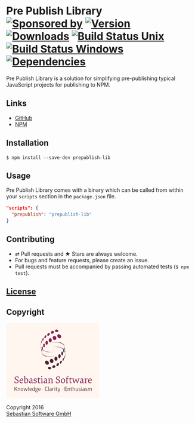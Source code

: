 # Pre Publish Library <br/>[![Sponsored by][sponsor-img]][sponsor] [![Version][npm-version-img]][npm] [![Downloads][npm-downloads-img]][npm] [![Build Status Unix][travis-img]][travis] [![Build Status Windows][appveyor-img]][appveyor] [![Dependencies][deps-img]][deps]

Pre Publish Library is a solution for simplifying pre-publishing typical JavaScript projects for publishing to NPM.

[sponsor-img]: https://img.shields.io/badge/Sponsored%20by-Sebastian%20Software-692446.svg
[sponsor]: https://www.sebastian-software.de
[deps]: https://david-dm.org/sebastian-software/prepublish-lib
[deps-img]: https://david-dm.org/sebastian-software/prepublish-lib.svg
[npm]: https://www.npmjs.com/package/prepublish-lib
[npm-downloads-img]: https://img.shields.io/npm/dm/prepublish-lib.svg
[npm-version-img]: https://img.shields.io/npm/v/prepublish-lib.svg
[travis-img]: https://img.shields.io/travis/sebastian-software/prepublish-lib/master.svg?branch=master&label=unix%20build
[appveyor-img]: https://img.shields.io/appveyor/ci/swernerx/prepublish-lib/master.svg?label=windows%20build
[travis]: https://travis-ci.org/sebastian-software/prepublish-lib
[appveyor]: https://ci.appveyor.com/project/swernerx/prepublish-lib/branch/master


## Links

- [GitHub](https://github.com/sebastian-software/prepublish-lib)
- [NPM](https://www.npmjs.com/package/prepublish-lib)



## Installation

```console
$ npm install --save-dev prepublish-lib
```

## Usage

Pre Publish Library comes with a binary which can be called from within your `scripts` section
in the `package.json` file.

```json
"scripts": {
  "prepublish": "prepublish-lib"
}
```

## Contributing

* ⇄ Pull requests and ★ Stars are always welcome.
* For bugs and feature requests, please create an issue.
* Pull requests must be accompanied by passing automated tests (`$ npm test`).

## [License](license)



## Copyright

<img src="assets/sebastiansoftware.png" alt="Sebastian Software GmbH Logo" width="250" height="200"/>

Copyright 2016<br/>[Sebastian Software GmbH](http://www.sebastian-software.de)
